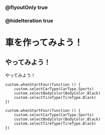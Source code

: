 ### @flyoutOnly true
### @hideIteration true

# 車を作ってみよう！

## やってみよう！

やってみよう！

```ghost
custom.whenStartFour(function () {
    custom.selectCarType(CarType.Sports)
    custom.selectBodyColor(BodyColor.Black)
    custom.selectTireType(TireType.Black)
})
```

```template
custom.whenStartFour(function () {
    custom.selectCarType(CarType.Sports)
    custom.selectBodyColor(BodyColor.Black)
    custom.selectTireType(TireType.Black)
})
```